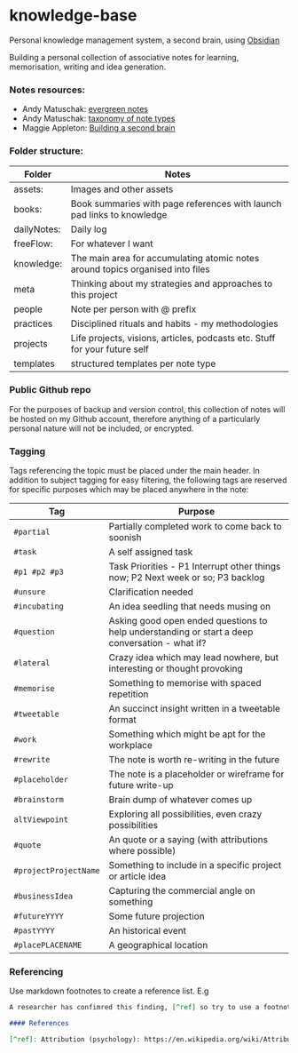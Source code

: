 # knowledge-base
Personal knowledge management system, a second brain, using [Obsidian](https://obsidian.md/)

Building a personal collection of associative notes for learning, memorisation, writing and idea generation.

### Notes resources:
- Andy Matuschak: [evergreen notes](https://notes.andymatuschak.org/Evergreen_notes)
- Andy Matuschak: [taxonomy of note types](https://notes.andymatuschak.org/Taxonomy_of_note_types)
- Maggie Appleton: [Building a second brain](https://maggieappleton.com/basb)


### Folder structure:
| Folder | Notes |
|---|---|
| assets: | Images and other assets |  
| books:  | Book summaries with page references with launch pad links to knowledge | 
| dailyNotes:  | Daily log | 
| freeFlow:  | For whatever I want  |
| knowledge: | The main area for accumulating atomic notes around topics organised into files |
| meta | Thinking about my strategies and approaches to this project |
| people | Note per person with @ prefix |
| practices | Disciplined rituals and habits - my methodologies |
| projects | Life projects, visions, articles, podcasts etc. Stuff for your future self |
| templates | structured templates per note type |


### Public Github repo
For the purposes of backup and version control, this collection of notes will be hosted on my Github account, therefore anything of a particularly personal nature will not be included, or encrypted.

### Tagging
Tags referencing the topic must be placed under the main header.  In addition to subject tagging for easy filtering, the following tags are reserved for specific purposes which may be placed anywhere in the note:

| Tag | Purpose |
|---|---|
| `#partial` | Partially completed work to come back to soonish | 
| `#task` | A self assigned task |
| `#p1 #p2 #p3`| Task Priorities - P1 Interrupt other things now; P2 Next week or so; P3 backlog |
| `#unsure` | Clarification needed | 
| `#incubating` | An idea seedling that needs musing on |
| `#question` | Asking good open ended questions to help understanding or start a deep conversation - what if? |
| `#lateral`  | Crazy idea which may lead nowhere, but interesting or thought provoking | 
| `#memorise`  | Something to memorise with spaced repetition |
| `#tweetable` | An succinct insight written in a tweetable format |
| `#work` | Something which might be apt for the workplace |
| `#rewrite` | The note is worth re-writing in the future |
| `#placeholder` | The note is a placeholder or wireframe for future write-up |
| `#brainstorm` | Brain dump of whatever comes up |
| `altViewpoint` | Exploring all possibilities, even crazy possibilities |
| `#quote` | An quote or a saying (with attributions where possible) |
| `#projectProjectName`  | Something to include in a specific project or article idea |
| `#businessIdea` | Capturing the commercial angle on something |
| `#futureYYYY` | Some future projection |
| `#pastYYYY` | An historical event |
| `#placePLACENAME` | A geographical location |


### Referencing
Use markdown footnotes to create a reference list. E.g

```markdown
A researcher has confimred this finding, [^ref] so try to use a footnote.

#### References

[^ref]: Attribution (psychology): https://en.wikipedia.org/wiki/Attribution_(psychology)
```
